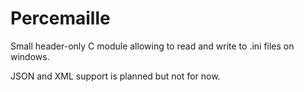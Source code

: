 # Percemaille

Small header-only C module allowing to read and write to .ini files on windows.

JSON and XML support is planned but not for now.
